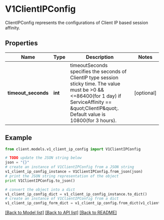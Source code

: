 # V1ClientIPConfig

ClientIPConfig represents the configurations of Client IP based session affinity.

## Properties
Name | Type | Description | Notes
------------ | ------------- | ------------- | -------------
**timeout_seconds** | **int** | timeoutSeconds specifies the seconds of ClientIP type session sticky time. The value must be &gt;0 &amp;&amp; &lt;&#x3D;86400(for 1 day) if ServiceAffinity &#x3D;&#x3D; \&quot;ClientIP\&quot;. Default value is 10800(for 3 hours). | [optional] 

## Example

```python
from client.models.v1_client_ip_config import V1ClientIPConfig

# TODO update the JSON string below
json = "{}"
# create an instance of V1ClientIPConfig from a JSON string
v1_client_ip_config_instance = V1ClientIPConfig.from_json(json)
# print the JSON string representation of the object
print V1ClientIPConfig.to_json()

# convert the object into a dict
v1_client_ip_config_dict = v1_client_ip_config_instance.to_dict()
# create an instance of V1ClientIPConfig from a dict
v1_client_ip_config_form_dict = v1_client_ip_config.from_dict(v1_client_ip_config_dict)
```
[[Back to Model list]](../README.md#documentation-for-models) [[Back to API list]](../README.md#documentation-for-api-endpoints) [[Back to README]](../README.md)


